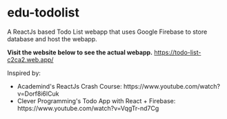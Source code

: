 # edu-todolist
 A ReactJs based Todo List webapp that uses Google Firebase to store database and host the webapp.
 
 <b>Visit the website below to see the actual webapp.</b>
 https://todo-list-c2ca2.web.app/
 
 Inspired by:
 <ul>
  <li>
   Academind's ReactJs Crash Course: https://www.youtube.com/watch?v=Dorf8i6lCuk
  </li>
  <li>
   Clever Programming's Todo App with React + Firebase: https://www.youtube.com/watch?v=VqgTr-nd7Cg
  </li>
 </ul>
 

